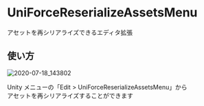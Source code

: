 # UniForceReserializeAssetsMenu

アセットを再シリアライズできるエディタ拡張

## 使い方

![2020-07-18_143802](https://user-images.githubusercontent.com/6134875/87845673-59b04d80-c904-11ea-9143-e5eebf6d879a.png)

Unity メニューの「Edit > UniForceReserializeAssetsMenu」から  
アセットを再シリアライズすることができます  
